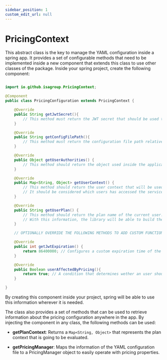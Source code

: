 ```yaml
---
sidebar_position: 1
custom_edit_url: null
---
```


# PricingContext

This abstract class is the key to manage the YAML configuration inside a spring app. It provides a set of configurable methods that need to be implemented inside a new component that extends this class to use other classes of the package. Inside your spring project, create the following component:

```java

import io.github.isagroup.PricingContext;

@Component
public class PricingConfiguration extends PricingContext {

    @Override
    public String getJwtSecret(){
        // This method must return the JWT secret that should be used to create tokens
    }

    @Override
    public String getConfigFilePath(){
        // This method must return the configuration file path relative to the resources folder
    }

    @Override
    public Object getUserAuthorities() {
        // This method should return the object used inside the application to determine the authority of the user inside the JWT.
    }

    @Override
    public Map<String, Object> getUserContext() {
        // This method should return the user context that will be used to evaluate the pricing plan.
        // It should be considered which users has accessed the service and what information is available.
    }

    @Override
    public String getUserPlan() {
        // This method should return the plan name of the current user.
        // With this information, the library will be able to build the Plan object of the user from the configuration.
    }

    // OPTIONALLY OVERRIDE THE FOLLOWING METHODS TO ADD CUSTOM FUNCTIONALITY

    @Override
    public int getJwtExpiration() {
        return 86400000; // Configures a custom expiration time of the JWT in milliseconds
    }

    @Override
    public Boolean userAffectedByPricing(){
        return true; // A condition that determines wether an user should be affected by the pricing or not
    }

}

```

By creating this component inside your project, spring will be able to use this information wherever it is needed.

The class also provides a set of methods that can be used to retrieve information about the pricing configuration anywhere in the app. By injecting the component in any class, the following methods can be used:

- **getPlanContext**: Returns a `Map<String, Object>` that represents the plan context that is going to be evaluated.

- **getPricingManager**: Maps the information of the YAML configuration file to a PricingManager object to easily operate with pricing properties.